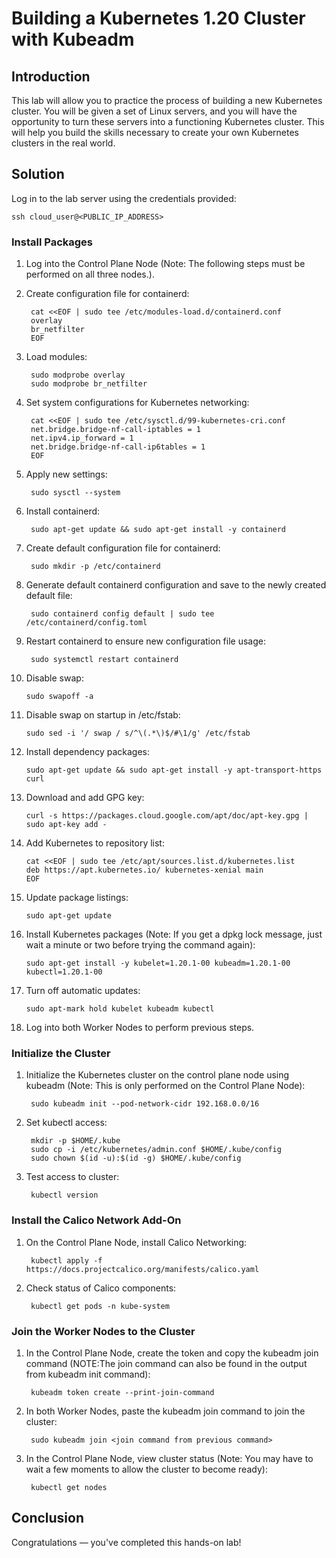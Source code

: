 # **Building a Kubernetes 1.20 Cluster with Kubeadm**
## **Introduction**
This lab will allow you to practice the process of building a new Kubernetes cluster. You will be given a set of Linux servers, and you will have the opportunity to turn these servers into a functioning Kubernetes cluster. This will help you build the skills necessary to create your own Kubernetes clusters in the real world.

## **Solution**
Log in to the lab server using the credentials provided:

    ssh cloud_user@<PUBLIC_IP_ADDRESS>

### **Install Packages**
1. Log into the Control Plane Node (Note: The following steps must be performed on all three nodes.).
2. Create configuration file for containerd:

        cat <<EOF | sudo tee /etc/modules-load.d/containerd.conf
        overlay
        br_netfilter
        EOF

3. Load modules:

        sudo modprobe overlay
        sudo modprobe br_netfilter

4. Set system configurations for Kubernetes networking:

        cat <<EOF | sudo tee /etc/sysctl.d/99-kubernetes-cri.conf
        net.bridge.bridge-nf-call-iptables = 1
        net.ipv4.ip_forward = 1
        net.bridge.bridge-nf-call-ip6tables = 1
        EOF
5. Apply new settings:

        sudo sysctl --system

6. Install containerd:

        sudo apt-get update && sudo apt-get install -y containerd

7. Create default configuration file for containerd:

        sudo mkdir -p /etc/containerd
8. Generate default containerd configuration and save to the newly created default file:

        sudo containerd config default | sudo tee /etc/containerd/config.toml

9. Restart containerd to ensure new configuration file usage:

        sudo systemctl restart containerd

10. Disable swap:

        sudo swapoff -a

11. Disable swap on startup in /etc/fstab:

        sudo sed -i '/ swap / s/^\(.*\)$/#\1/g' /etc/fstab

12. Install dependency packages:

        sudo apt-get update && sudo apt-get install -y apt-transport-https curl

13. Download and add GPG key:

        curl -s https://packages.cloud.google.com/apt/doc/apt-key.gpg | sudo apt-key add -

14. Add Kubernetes to repository list:

        cat <<EOF | sudo tee /etc/apt/sources.list.d/kubernetes.list
        deb https://apt.kubernetes.io/ kubernetes-xenial main
        EOF
15. Update package listings:

        sudo apt-get update

16. Install Kubernetes packages (Note: If you get a dpkg lock message, just wait a minute or two before trying the command again):

        sudo apt-get install -y kubelet=1.20.1-00 kubeadm=1.20.1-00 kubectl=1.20.1-00

17. Turn off automatic updates:

        sudo apt-mark hold kubelet kubeadm kubectl
18. Log into both Worker Nodes to perform previous steps.

### **Initialize the Cluster**

1. Initialize the Kubernetes cluster on the control plane node using kubeadm (Note: This is only performed on the Control Plane Node):

        sudo kubeadm init --pod-network-cidr 192.168.0.0/16

2. Set kubectl access:

        mkdir -p $HOME/.kube
        sudo cp -i /etc/kubernetes/admin.conf $HOME/.kube/config
        sudo chown $(id -u):$(id -g) $HOME/.kube/config

3. Test access to cluster:

        kubectl version

### **Install the Calico Network Add-On**
1. On the Control Plane Node, install Calico Networking:

        kubectl apply -f https://docs.projectcalico.org/manifests/calico.yaml

2. Check status of Calico components:

        kubectl get pods -n kube-system

### **Join the Worker Nodes to the Cluster**
1. In the Control Plane Node, create the token and copy the kubeadm join command (NOTE:The join command can also be found in the output from kubeadm init command):

        kubeadm token create --print-join-command

2. In both Worker Nodes, paste the kubeadm join command to join the cluster:

        sudo kubeadm join <join command from previous command>

3. In the Control Plane Node, view cluster status (Note: You may have to wait a few moments to allow the cluster to become ready):

        kubectl get nodes

## **Conclusion**
Congratulations — you've completed this hands-on lab!